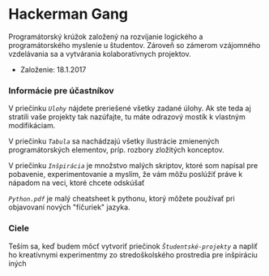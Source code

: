 # Hackerman Gang 
Programátorský krúžok založený na rozvíjanie logického a programátorského myslenie u študentov. 
Zároveň so zámerom vzájomného vzdelávania sa a vytvárania kolaboratívnych projektov.
- Založenie: 18.1.2017


### Informácie pre účastníkov
V priečinku *`Ulohy`* nájdete preriešené všetky zadané úlohy. Ak ste teda aj
stratili vaše projekty tak nazúfajte, tu máte odrazový mostík k vlastným
modifikáciam.


V priečinku *`Tabula`* sa nachádzajú všetky ilustrácie zmienených
programátorských elementov, príp. rozbory zložitých konceptov.


V priečinku *`Inšpirácia`* je množstvo malých skriptov, ktoré som napísal pre
pobavenie, experimentovanie a myslím, že vám môžu poslúžiť práve k nápadom na
veci, ktoré chcete odskúšať


*`Python.pdf`* je malý cheatsheet k pythonu, ktorý môžete používať pri
objavovaní nových "fíčuriek" jazyka.



### Ciele
Teším sa, keď budem môcť vytvoriť priečinok *`Študentské-projekty`* a napliť ho
kreatívnymi experimentmy zo stredoškolského prostredia pre inšpiráciu iných
